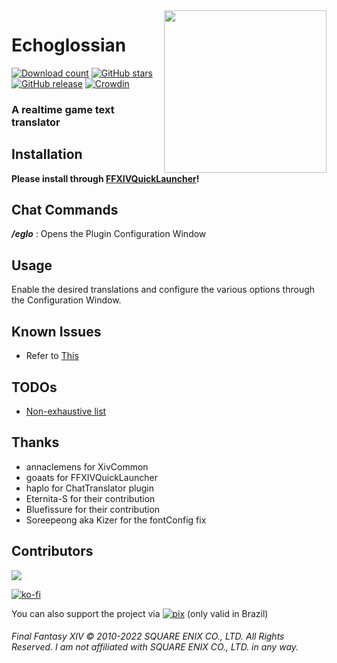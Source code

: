 <img src="https://github.com/lokinmodar/Echoglossian/raw/APIv4/images/logo.png" align="right" width="260px"/>

# Echoglossian
[![Download count](https://img.shields.io/endpoint?url=https://vz32sgcoal.execute-api.us-east-1.amazonaws.com/Echoglossian)](https://github.com/lokinmodar/Echoglossian)
[![GitHub stars](https://badgen.net/github/stars/lokinmodar/Echoglossian)](https://GitHub.com/lokinmodar/Echoglossian/stargazers/)
[![GitHub release](https://img.shields.io/github/release/lokinmodar/Echoglossian.svg)](https://GitHub.com/lokinmodar/Echoglossian/releases/)
[![Crowdin](https://badges.crowdin.net/echoglossian/localized.svg)](https://crowdin.com)

### A realtime game text translator

## Installation

**Please install through [FFXIVQuickLauncher](https://github.com/goatcorp/FFXIVQuickLauncher)!**

## Chat Commands
 
***/eglo*** : Opens the Plugin Configuration Window

## Usage

Enable the desired translations and configure the various options through the Configuration Window.

## Known Issues

- Refer to [This](https://github.com/lokinmodar/Echoglossian/issues/12)

## TODOs

- [Non-exhaustive list](https://github.com/lokinmodar/Echoglossian/projects/1)

## Thanks
- annaclemens for XivCommon
- goaats for FFXIVQuickLauncher
- haplo for ChatTranslator plugin
- Eternita-S for their contribution
- Bluefissure for their contribution
- Soreepeong aka Kizer for the fontConfig fix


## Contributors


<a href="https://github.com/lokinmodar/Echoglossian/graphs/contributors">
	<img src="https://contrib.rocks/image?repo=lokinmodar/Echoglossian" />
</a>


[![ko-fi](https://ko-fi.com/img/githubbutton_sm.svg)](https://ko-fi.com/J3J35HJVY) 

You can also support the project via [![pix](https://github.com/lokinmodar/Echoglossian/raw/APIv4/images/pixlogo.png)](https://github.com/lokinmodar/Echoglossian/raw/APIv4/images/pix.png) (only valid in Brazil)
###### Final Fantasy XIV © 2010-2022 SQUARE ENIX CO., LTD. All Rights Reserved. I am not affiliated with SQUARE ENIX CO., LTD. in any way.
